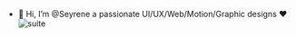 - 👋 Hi, I’m @Seyrene a passionate UI/UX/Web/Motion/Graphic designs ❤️
![suite](https://user-images.githubusercontent.com/105160060/202239861-f0c489f1-2f8e-490e-9358-48d0d071d641.png)
